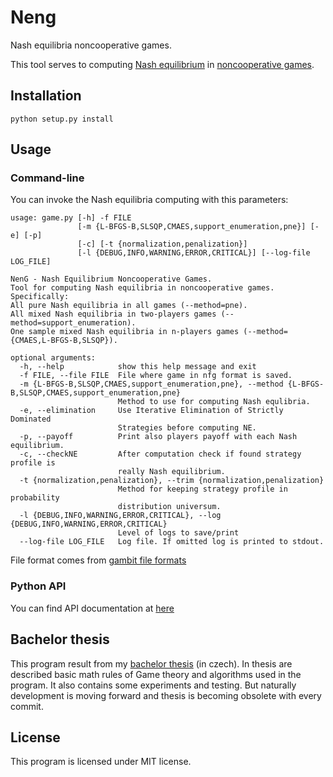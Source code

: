 # Neng #

Nash equilibria noncooperative games.

This tool serves to computing [Nash equilibrium](http://en.wikipedia.org/wiki/Nash_equilibrium) in
[noncooperative games](http://en.wikipedia.org/wiki/Non-cooperative_game). 
## Installation ##

    python setup.py install

## Usage ##

### Command-line ###

You can invoke the Nash equilibria computing with this parameters:
```
usage: game.py [-h] -f FILE
               [-m {L-BFGS-B,SLSQP,CMAES,support_enumeration,pne}] [-e] [-p]
               [-c] [-t {normalization,penalization}]
               [-l {DEBUG,INFO,WARNING,ERROR,CRITICAL}] [--log-file LOG_FILE]

NenG - Nash Equilibrium Noncooperative Games.
Tool for computing Nash equilibria in noncooperative games.
Specifically:
All pure Nash equilibria in all games (--method=pne).
All mixed Nash equilibria in two-players games (--method=support_enumeration).
One sample mixed Nash equilibria in n-players games (--method={CMAES,L-BFGS-B,SLSQP}).

optional arguments:
  -h, --help            show this help message and exit
  -f FILE, --file FILE  File where game in nfg format is saved.
  -m {L-BFGS-B,SLSQP,CMAES,support_enumeration,pne}, --method {L-BFGS-B,SLSQP,CMAES,support_enumeration,pne}
                        Method to use for computing Nash equlibria.
  -e, --elimination     Use Iterative Elimination of Strictly Dominated
                        Strategies before computing NE.
  -p, --payoff          Print also players payoff with each Nash equilibrium.
  -c, --checkNE         After computation check if found strategy profile is
                        really Nash equilibrium.
  -t {normalization,penalization}, --trim {normalization,penalization}
                        Method for keeping strategy profile in probability
                        distribution universum.
  -l {DEBUG,INFO,WARNING,ERROR,CRITICAL}, --log {DEBUG,INFO,WARNING,ERROR,CRITICAL}
                        Level of logs to save/print
  --log-file LOG_FILE   Log file. If omitted log is printed to stdout.
```

File format comes from [gambit file formats](http://www.gambit-project.org/doc/formats.html)

### Python API ###
You can find API documentation at [here](https://www.stud.fit.vutbr.cz/~xsebek02/neng/)

## Bachelor thesis ##
This program result from my [bachelor thesis](https://www.fit.vutbr.cz/study/DP/BP.php?id=15471&y=2012) (in czech). In thesis are described basic math rules of Game theory and algorithms used in the program. It also contains some experiments and testing. But naturally development is moving forward and thesis is becoming obsolete with every commit.

## License ##
This program is licensed under MIT license.
